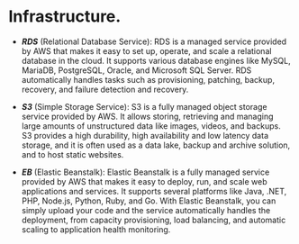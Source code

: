 # Infrastructure.

* ***RDS*** (Relational Database Service): RDS is a managed service provided by AWS that makes it easy to set up, operate, and scale a relational database in the cloud. It supports various database engines like MySQL, MariaDB, PostgreSQL, Oracle, and Microsoft SQL Server. RDS automatically handles tasks such as provisioning, patching, backup, recovery, and failure detection and recovery.

* ***S3*** (Simple Storage Service): S3 is a fully managed object storage service provided by AWS. It allows storing, retrieving and managing large amounts of unstructured data like images, videos, and backups. S3 provides a high durability, high availability and low latency data storage, and it is often used as a data lake, backup and archive solution, and to host static websites.

* ***EB*** (Elastic Beanstalk): Elastic Beanstalk is a fully managed service provided by AWS that makes it easy to deploy, run, and scale web applications and services. It supports several platforms like Java, .NET, PHP, Node.js, Python, Ruby, and Go. With Elastic Beanstalk, you can simply upload your code and the service automatically handles the deployment, from capacity provisioning, load balancing, and automatic scaling to application health monitoring.
